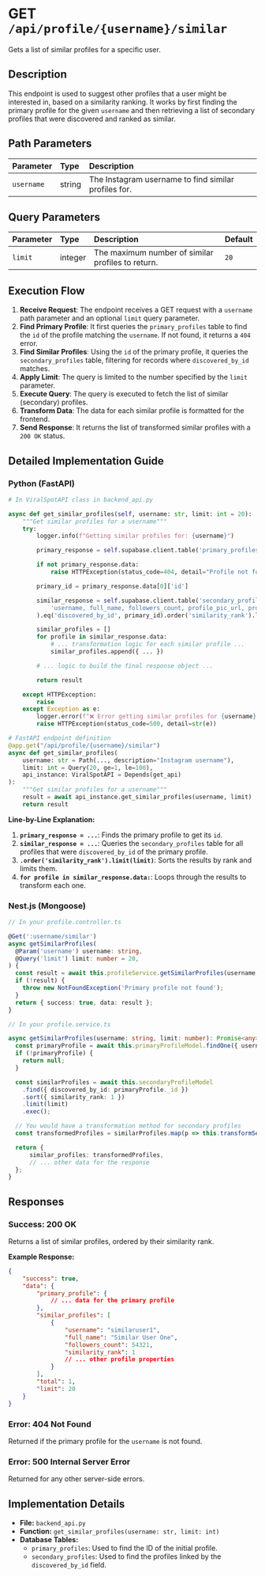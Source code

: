# GET `/api/profile/{username}/similar`

Gets a list of similar profiles for a specific user.

## Description

This endpoint is used to suggest other profiles that a user might be interested in, based on a similarity ranking. It works by first finding the primary profile for the given `username` and then retrieving a list of secondary profiles that were discovered and ranked as similar.

## Path Parameters

| Parameter  | Type   | Description                                          |
| :--------- | :----- | :--------------------------------------------------- |
| `username` | string | The Instagram username to find similar profiles for. |

## Query Parameters

| Parameter | Type    | Description                                       | Default |
| :-------- | :------ | :------------------------------------------------ | :------ |
| `limit`   | integer | The maximum number of similar profiles to return. | `20`    |

## Execution Flow

1.  **Receive Request**: The endpoint receives a GET request with a `username` path parameter and an optional `limit` query parameter.
2.  **Find Primary Profile**: It first queries the `primary_profiles` table to find the `id` of the profile matching the `username`. If not found, it returns a `404` error.
3.  **Find Similar Profiles**: Using the `id` of the primary profile, it queries the `secondary_profiles` table, filtering for records where `discovered_by_id` matches.
4.  **Apply Limit**: The query is limited to the number specified by the `limit` parameter.
5.  **Execute Query**: The query is executed to fetch the list of similar (secondary) profiles.
6.  **Transform Data**: The data for each similar profile is formatted for the frontend.
7.  **Send Response**: It returns the list of transformed similar profiles with a `200 OK` status.

## Detailed Implementation Guide

### Python (FastAPI)

```python
# In ViralSpotAPI class in backend_api.py

async def get_similar_profiles(self, username: str, limit: int = 20):
    """Get similar profiles for a username"""
    try:
        logger.info(f"Getting similar profiles for: {username}")

        primary_response = self.supabase.client.table('primary_profiles').select('id').eq('username', username).execute()

        if not primary_response.data:
            raise HTTPException(status_code=404, detail="Profile not found")

        primary_id = primary_response.data[0]['id']

        similar_response = self.supabase.client.table('secondary_profiles').select(
            'username, full_name, followers_count, profile_pic_url, profile_pic_path, similarity_rank'
        ).eq('discovered_by_id', primary_id).order('similarity_rank').limit(limit).execute()

        similar_profiles = []
        for profile in similar_response.data:
            # ... transformation logic for each similar profile ...
            similar_profiles.append({ ... })

        # ... logic to build the final response object ...

        return result

    except HTTPException:
        raise
    except Exception as e:
        logger.error(f"❌ Error getting similar profiles for {username}: {e}")
        raise HTTPException(status_code=500, detail=str(e))

# FastAPI endpoint definition
@app.get("/api/profile/{username}/similar")
async def get_similar_profiles(
    username: str = Path(..., description="Instagram username"),
    limit: int = Query(20, ge=1, le=100),
    api_instance: ViralSpotAPI = Depends(get_api)
):
    """Get similar profiles for a username"""
    result = await api_instance.get_similar_profiles(username, limit)
    return result
```

**Line-by-Line Explanation:**

1.  **`primary_response = ...`**: Finds the primary profile to get its `id`.
2.  **`similar_response = ...`**: Queries the `secondary_profiles` table for all profiles that were `discovered_by_id` of the primary profile.
3.  **`.order('similarity_rank').limit(limit)`**: Sorts the results by rank and limits them.
4.  **`for profile in similar_response.data:`**: Loops through the results to transform each one.

### Nest.js (Mongoose)

```typescript
// In your profile.controller.ts

@Get(':username/similar')
async getSimilarProfiles(
  @Param('username') username: string,
  @Query('limit') limit: number = 20,
) {
  const result = await this.profileService.getSimilarProfiles(username, limit);
  if (!result) {
    throw new NotFoundException('Primary profile not found');
  }
  return { success: true, data: result };
}

// In your profile.service.ts

async getSimilarProfiles(username: string, limit: number): Promise<any> {
  const primaryProfile = await this.primaryProfileModel.findOne({ username }).exec();
  if (!primaryProfile) {
    return null;
  }

  const similarProfiles = await this.secondaryProfileModel
    .find({ discovered_by_id: primaryProfile._id })
    .sort({ similarity_rank: 1 })
    .limit(limit)
    .exec();

  // You would have a transformation method for secondary profiles
  const transformedProfiles = similarProfiles.map(p => this.transformSecondaryProfile(p));

  return {
      similar_profiles: transformedProfiles,
      // ... other data for the response
  };
}
```

## Responses

### Success: 200 OK

Returns a list of similar profiles, ordered by their similarity rank.

**Example Response:**

```json
{
    "success": true,
    "data": {
        "primary_profile": {
            // ... data for the primary profile
        },
        "similar_profiles": [
            {
                "username": "similaruser1",
                "full_name": "Similar User One",
                "followers_count": 54321,
                "similarity_rank": 1
                // ... other profile properties
            }
        ],
        "total": 1,
        "limit": 20
    }
}
```

### Error: 404 Not Found

Returned if the primary profile for the `username` is not found.

### Error: 500 Internal Server Error

Returned for any other server-side errors.

## Implementation Details

-   **File:** `backend_api.py`
-   **Function:** `get_similar_profiles(username: str, limit: int)`
-   **Database Tables:**
    -   `primary_profiles`: Used to find the ID of the initial profile.
    -   `secondary_profiles`: Used to find the profiles linked by the `discovered_by_id` field.
